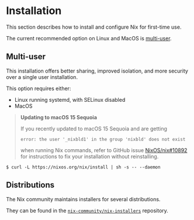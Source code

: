 # Installation

This section describes how to install and configure Nix for first-time use.

The current recommended option on Linux and MacOS is [multi-user](#multi-user).

## Multi-user

This installation offers better sharing, improved isolation, and more security
over a single user installation.

This option requires either:

* Linux running systemd, with SELinux disabled
* MacOS

> **Updating to macOS 15 Sequoia**
>
> If you recently updated to macOS 15 Sequoia and are getting
> ```console
> error: the user '_nixbld1' in the group 'nixbld' does not exist
> ```
> when running Nix commands, refer to GitHub issue [NixOS/nix#10892](https://github.com/NixOS/nix/issues/10892) for instructions to fix your installation without reinstalling.

```console
$ curl -L https://nixos.org/nix/install | sh -s -- --daemon
```

## Distributions

The Nix community maintains installers for several distributions.

They can be found in the [`nix-community/nix-installers`](https://github.com/nix-community/nix-installers) repository.
